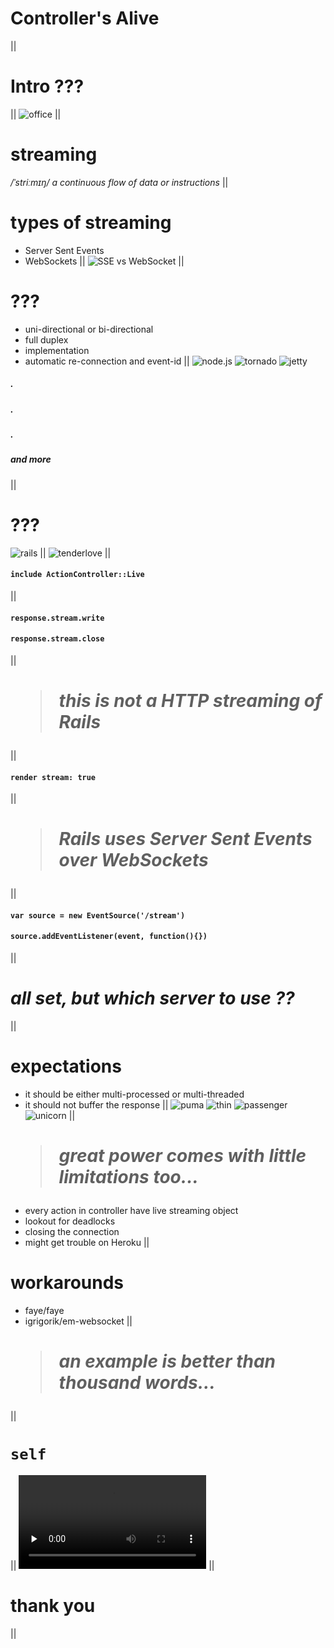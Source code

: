 # Controller's Alive
||
# Intro ???
||
![office](/assets/work.jpg)
||
# streaming
*/ˈstriːmɪŋ/*
*a continuous flow of data or instructions*
||
# types of streaming
- Server Sent Events
- WebSockets
||
![SSE vs WebSocket](/assets/fight.png)
||
# ???
- uni-directional or bi-directional
- full duplex
- implementation
- automatic re-connection and event-id
||
![node.js](/assets/node.png)
![tornado](/assets/tornado.png)
![jetty](/assets/jetty.png)
##### .
##### .
##### .
##### and more
||
# ???
![rails](/assets/rails.png)
||
![tenderlove](/assets/instagram.png)
||
#### ``` include ActionController::Live ```
||
#### ``` response.stream.write ```
#### ``` response.stream.close ```
||
# *<blockquote>this is not a HTTP streaming of Rails</blockquote>*
||
#### ``` render stream: true ```
||
# *<blockquote>Rails uses Server Sent Events over WebSockets</blockquote>*
||
#### ``` var source = new EventSource('/stream') ```
#### ``` source.addEventListener(event, function(){}) ```
||
# *all set, but which server to use ??*
||
# expectations
- it should be either multi-processed or multi-threaded
- it should not buffer the response
||
![puma](/assets/puma.png)
![thin](/assets/thin.gif)
![passenger](/assets/passenger.png)
![unicorn](/assets/unicorn.png)
||
# *<blockquote>great power comes with little limitations too...</blockquote>*
- every action in controller have live streaming object
- lookout for deadlocks
- closing the connection
- might get trouble on Heroku
||
# workarounds
- faye/faye
- igrigorik/em-websocket
||
# *<blockquote>an example is better than thousand words...</blockquote>*
||
# **```self```**
||
<video id="player" class="video-js vjs-default-skin" src="/player" controls preload="none" width="inherit" height="inherit" data-setup='{ "children": { "controlBar": false } }'></video>
||
# **thank you**
||

